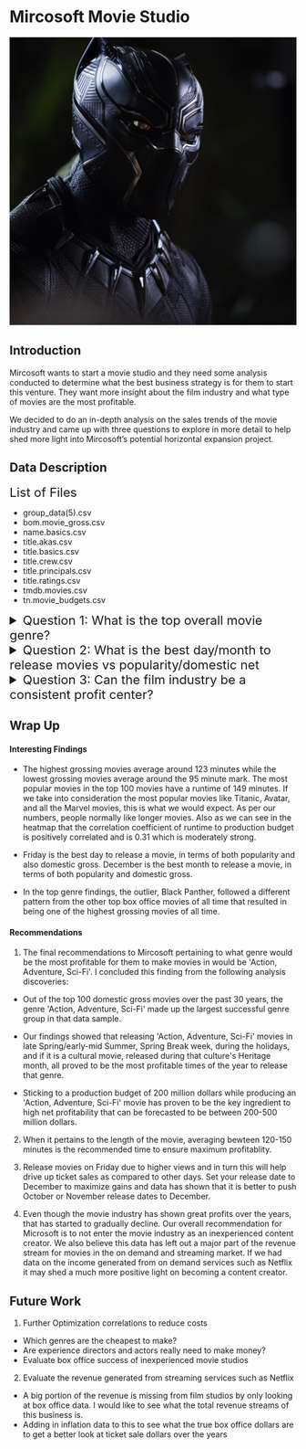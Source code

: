 # Mircosoft Movie Studio

<img src='images/BlackPanther596d2f04d1540_2040.jpg'/>

## Introduction
Mircosoft wants to start a movie studio and they need some analysis conducted to determine what the best business strategy is for them to start this venture. They want more insight about the film industry and what type of movies are the most profitable. 

We decided to do an in-depth analysis on the sales trends of the movie industry and came up with three questions to explore in more detail to help shed more light into Mircosoft’s potential horizontal expansion project.   

## Data Description
<summary style="font-size: 22px"> List of Files</summary>

* group_data(5).csv
* bom.movie_gross.csv
* name.basics.csv
* title.akas.csv
* title.basics.csv
* title.crew.csv
* title.principals.csv
* title.ratings.csv
* tmdb.movies.csv
* tn.movie_budgets.csv


<details><summary style="font-size: 22px"> Question 1: What is the top overall movie genre?</summary>


We wanted take a deeper dive into exactly what the top movie genres were along with some additional sub questions to help with our analysis. A preview of the tables and visuals of the findings are attached below.

#### Tables Preview 
<img src= 'images/Total Genre Table.png'/>

#### EDA 
<img src= 'images/Genre count.png'/>



: Is there a correlation between release month and higher profitability in that genre?

#### Tables Preview 
<img src= 'images/Highest Month.png'/>

#### EDA
<img src= 'images/release month correlation.png'/>

#### Sub-Question: Is there a correlation between production budget and net profits in the that genre?

#### Tables Preview
<img src= 'images/Highest Net Month Table.png'/>
<img src= 'images/Domestic Net Mean Table.png'/>

<img src= 'images/hexin graph.png'/>

</details>

<details><summary style="font-size: 22px"> Question 2: What is the best day/month to release movies vs popularity/domestic net
</summary>

#### EDA
<img src= 'images/Release-Domestic Net.png'/>
<img src= 'images/Popularity and Day.png'/>
<img src= 'images/Net vs. Month.png'/>
<img src= 'images/month and popularity.png'/>



#### Sub-Question: Is there a correlation between runtime, budget, and season released?

#### Tables Preview 
<img src= 'images/Runtime vs. Domestic Gross Graph.png'/>

#### EDA
<img src= 'images/Runtime vs. Domestic Gross Table.png'/>
<img src= 'images/Runtime 100.png'/>

#### Sub Question: Is there a relationship of run time of movies vs domestic gross, popularity and production budget?

#### Tables Preview
<img src= 'images/Heatmap Table.png'/>

#### EDA
<img src= 'images/Heatmap.png'/>
</details>

<details><summary style="font-size: 22px"> Question 3: Can the film industry be a consistent profit center?</summary>


#### Table Preview
<img src= 'images/Table 1.png'/>

#### EDA
<img src= 'images/Num of Movies Graph.png'/>
<img src= 'images/Per movie data.png'/>
<img src= 'images/Ticket Sales Graph.png'/>
<img src= 'images/Production Budget.png'/>
<img src= 'images/ROI.png'/>
<img src= 'images/Profit Per Movie.png'/>
<img src= 'images/Correlation Matrix.png'/>
<img src= 'images/Net Profit Graph.png'/>
<img src= 'images/DD Net Profit.png'/>
<img src= 'images/DD Median ROI.png'/>
<img src= 'images/DD Median Domestic.png'/>



</details>


## Wrap Up
#### Interesting Findings
* The highest grossing movies average around 123 minutes while the lowest grossing movies average around the 95 minute mark. The most popular movies in the top 100 movies have a runtime of 149 minutes. If we take into consideration the most popular movies like Titanic, Avatar, and all the Marvel movies, this is what we would expect. As per our numbers, people normally like longer movies. Also as we can see in the heatmap that the correlation coefficient of runtime to production budget is positively correlated and is 0.31 which is moderately strong.

* Friday is the best day to release a movie, in terms of both popularity and also domestic gross. December is the best month to release a movie, in terms of both popularity and domestic gross.
 * In the top genre findings, the outlier, Black Panther, followed a different pattern from the other top box office movies of all time that resulted in being one of the highest grossing movies of all time. 

#### Recommendations
1. The final recommendations to Mircosoft pertaining to what genre would be the most profitable for them to make movies in would be 'Action, Adventure, Sci-Fi'. I concluded this finding from the following analysis discoveries:

* Out of the top 100 domestic gross movies over the past 30 years, the genre 'Action, Adventure, Sci-Fi' made up the largest successful genre group in that data sample.

* Our findings showed that releasing 'Action, Adventure, Sci-Fi' movies in late Spring/early-mid Summer, Spring Break week, during the holidays, and if it is a cultural movie, released during that culture's Heritage month, all proved to be the most profitable times of the year to release that genre.

* Sticking to a production budget of 200 million dollars while producing an 'Action, Adventure, Sci-Fi' movie has proven to be the key ingredient to high net profitability that can be forecasted to be between 200-500 million dollars.


2. When it pertains to the length of the movie, averaging bewteen 120-150 minutes is the recommended time to ensure maximum profitablity.

3. Release movies on Friday due to higher views and in turn this will help drive up ticket sales as compared to other days. Set your release date to December to maximize gains and data has shown that it is better to push October or November release dates to December.

4. Even though the movie industry has shown great profits over the years, that has started to gradually decline. Our overall recommendation for Microsoft is to not enter the movie industry as an inexperienced content creator. We also believe this data has left out a major part of the revenue stream for movies in the on demand and streaming market. If we had data on the income generated from on demand services such as Netflix it may shed a much more positive light on becoming a content creator.


## Future Work
  1. Further Optimization correlations to reduce costs
   * Which genres are the cheapest to make?
   *  Are experience directors and actors really need to make money?
   * Evaluate box office success of inexperienced movie studios
  2. Evaluate the revenue generated from streaming services such as Netflix
   * A big portion of the revenue is missing from film studios by only looking at box office data. I would like to see what the total revenue streams of this business is.
   * Adding in inflation data to this to see what the true box office dollars are to get a better look at ticket sale dollars over the years